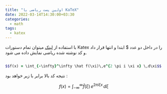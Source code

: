 ```yaml
---
title: "اولین پست ریاضی با KaTeX"
date: 2022-03-14T14:30:00+03:30
categories:
  - math
tags:
  - katex
---
```


با استفاده از [لینک](https://katex.org/docs/support_table.html) میتوان تمام دستورات Katex را در داخل دو عدد $ ابتدا و انتها قرار داد و کد نوشته شده ریاضی نمایش داده می شود.

```ruby

$$f(x) = \int_{-\infty}^\infty \hat f(\xi)\,e^{2 \pi i \xi x} \,d\xi$$

```

نتیجه کد بالا برابر با زیر خواهد بود :

$$f(x) = \int_{-\infty}^\infty \hat f(\xi)\,e^{2 \pi i \xi x} \,d\xi$$
